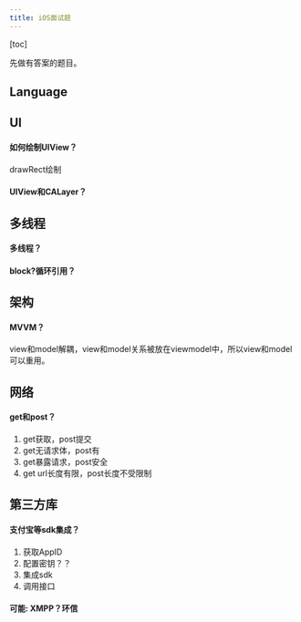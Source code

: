 ```yaml
---
title: iOS面试题
---
```




[toc]

先做有答案的题目。

## Language


## UI

#### 如何绘制UIView？

drawRect绘制

#### UIView和CALayer？

## 多线程

#### 多线程？

#### block?循环引用？

## 架构

#### MVVM？

view和model解耦，view和model关系被放在viewmodel中，所以view和model可以重用。

## 网络

#### get和post？

1. get获取，post提交
2. get无请求体，post有
3. get暴露请求，post安全
4. get url长度有限，post长度不受限制





## 第三方库

#### 支付宝等sdk集成？

1. 获取AppID
2. 配置密钥？？
3. 集成sdk
4. 调用接口

#### 可能: XMPP？环信

